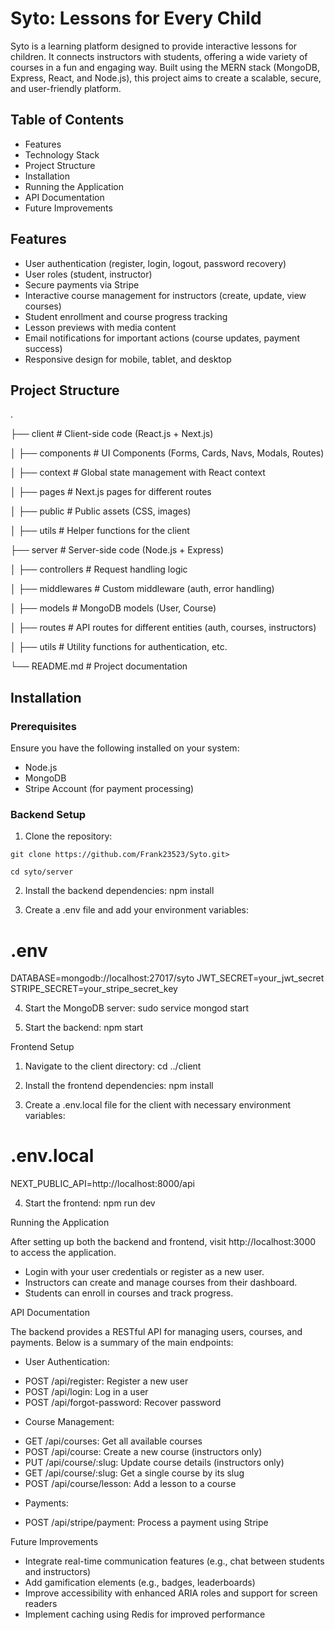 # Syto: Lessons for Every Child

Syto is a learning platform designed to provide interactive lessons for children. It connects instructors with students, offering a wide variety of courses in a fun and engaging way. Built using the MERN stack (MongoDB, Express, React, and Node.js), this project aims to create a scalable, secure, and user-friendly platform.

## Table of Contents

- Features
- Technology Stack
- Project Structure
- Installation
- Running the Application
- API Documentation
- Future Improvements

## Features

- User authentication (register, login, logout, password recovery)
- User roles (student, instructor)
- Secure payments via Stripe
- Interactive course management for instructors (create, update, view courses)
- Student enrollment and course progress tracking
- Lesson previews with media content
- Email notifications for important actions (course updates, payment success)
- Responsive design for mobile, tablet, and desktop

## Project Structure

.

├── client # Client-side code (React.js + Next.js)

│ ├── components # UI Components (Forms, Cards, Navs, Modals, Routes)

│ ├── context # Global state management with React context

│ ├── pages # Next.js pages for different routes

│ ├── public # Public assets (CSS, images)

│ ├── utils # Helper functions for the client

├── server # Server-side code (Node.js + Express)

│ ├── controllers # Request handling logic

│ ├── middlewares # Custom middleware (auth, error handling)

│ ├── models # MongoDB models (User, Course)

│ ├── routes # API routes for different entities (auth, courses, instructors)

│ ├── utils # Utility functions for authentication, etc.

└── README.md # Project documentation

## Installation

### Prerequisites

Ensure you have the following installed on your system:

- Node.js
- MongoDB
- Stripe Account (for payment processing)

### Backend Setup

1. Clone the repository:

`git clone https://github.com/Frank23523/Syto.git>`

`cd syto/server`

2. Install the backend dependencies:
   npm install

3. Create a .env file and add your environment variables:

# .env

DATABASE=mongodb://localhost:27017/syto
JWT_SECRET=your_jwt_secret
STRIPE_SECRET=your_stripe_secret_key

4. Start the MongoDB server:
   sudo service mongod start

5. Start the backend:
   npm start

Frontend Setup

1. Navigate to the client directory:
   cd ../client

2. Install the frontend dependencies:
   npm install

3. Create a .env.local file for the client with necessary environment variables:

# .env.local

NEXT_PUBLIC_API=http://localhost:8000/api

4. Start the frontend:
   npm run dev

Running the Application

After setting up both the backend and frontend, visit http://localhost:3000 to access the application.

- Login with your user credentials or register as a new user.
- Instructors can create and manage courses from their dashboard.
- Students can enroll in courses and track progress.

API Documentation

The backend provides a RESTful API for managing users, courses, and payments. Below is a summary of the main endpoints:

- User Authentication:

* POST /api/register: Register a new user
* POST /api/login: Log in a user
* POST /api/forgot-password: Recover password

- Course Management:

* GET /api/courses: Get all available courses
* POST /api/course: Create a new course (instructors only)
* PUT /api/course/:slug: Update course details (instructors only)
* GET /api/course/:slug: Get a single course by its slug
* POST /api/course/lesson: Add a lesson to a course

- Payments:

* POST /api/stripe/payment: Process a payment using Stripe

Future Improvements

- Integrate real-time communication features (e.g., chat between students and instructors)
- Add gamification elements (e.g., badges, leaderboards)
- Improve accessibility with enhanced ARIA roles and support for screen readers
- Implement caching using Redis for improved performance
